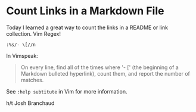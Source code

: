# Count Links in a Markdown File

Today I learned a great way to count the links in a README or link collection. Vim Regex!

```
:%s/- \[//n
```

In Vimspeak:

> On every line, find all of the times where '- [' (the beginning of a Markdown
> bulleted hyperlink), count them, and report the number of matches.

See `:help subtitute` in Vim for more information.

h/t Josh Branchaud
